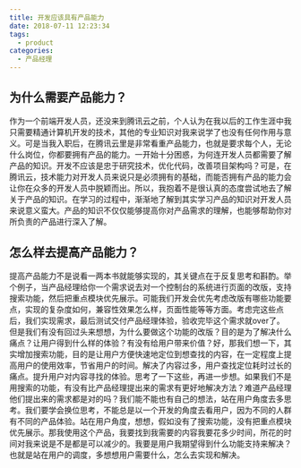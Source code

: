 ```yaml
---
title: 开发应该具有产品能力
date: 2018-07-11 12:23:34
tags:
  - product
categories:
  - 产品经理
---
```


## 为什么需要产品能力？

作为一个前端开发人员，还没来到腾讯云之前，个人认为在我以后的工作生涯中我只需要精通计算机开发的技术，其他的专业知识对我来说学了也没有任何作用与意义。可是当我入职后，在腾讯云里是非常看重产品能力，也就是要求每个人，无论什么岗位，你都要拥有产品的能力。一开始十分困惑，为何连开发人员都需要了解产品的知识。开发不应该是忠于研究技术，优化代码，改善项目架构吗？可是，在腾讯云，技术能力对开发人员来说只是必须拥有的基础，而能否拥有产品的能力会让你在众多的开发人员中脱颖而出。所以，我抱着不是很认真的态度尝试地去了解关于产品的知识。在学习的过程中，渐渐地了解到其实学习产品的知识对开发人员来说意义蛮大。产品的知识不仅仅能够提高你对产品需求的理解，也能够帮助你对所负责的产品进行深入了解。

## 怎么样去提高产品能力？

提高产品能力不是说看一两本书就能够实现的，其关键点在于反复思考和斟酌。举个例子，当产品经理给你一个需求说去对一个控制台的系统进行页面的改版，支持搜索功能，然后把重点模块优先展示。可能我们开发会优先考虑改版有哪些功能要点，实现的复杂度如何，兼容性效果怎么样，页面性能等等方面。考虑完这些点后，我们实现需求，最后测试交付产品经理体验，验收完毕这个需求就over了。但是我们有没有回过头来想想，为什么要做这个功能的改版？目的是为了解决什么痛点？让用户得到什么样的体验？有没有给用户带来价值？好，那我们想一下，其实增加搜索功能，目的是让用户方便快速地定位到想查找的内容，在一定程度上提高用户的使用效率，节省用户的时间。解决了内容过多，用户查找定位耗时过长的痛点。提升用户对内容寻找的体验。思考了一下这些，再进一步想。如果我们不是用搜索的功能，有没有比产品经理提出来的需求有更好地解决方法？难道产品经理他们提出来的需求都是对的吗？我们能不能也有自己的想法，站在用户角度去多思考。我们要学会换位思考，不能总是以一个开发的角度去看用户，因为不同的人群有不同的产品体验。站在用户角度，想想，假如没有了搜索功能，没有把重点模块优先展示。那我使用这个产品，我要找到我需要的内容我要花多少时间，所花的时间对我来说是不是都是可以减少的。我要是用户我期望得到什么功能支持来解决？也就是站在用户的调度，多想想用户需要什么，怎么去实现和解决。